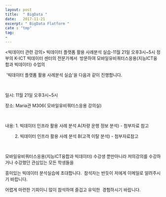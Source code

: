 ```yaml
---
layout: post
title:  " BigData "
date:   2017-11-21
excerpt: " BigData Flatform "
cate : "tmp"
tag:
- 
---
```




<빅데이터 관련 강의>
빅데이터 플랫폼 활용 사례분석 실습-11월 21일 오후3시~5시
정부의 K-ICT 빅데이터 센터의 전문가께서  방문하여 모바일유비쿼터스응용(지능ICT융합과 빅데이터) 수업의

 '빅데이터 플랫폼 활용 사례분석 실습'을 다음과 같이 진행합니다.

 

일시: 11월 21일 오후3시~5시

장소: Maria관 M306( 모바일유비쿼터스응용 강의실)

 

내용: 1. 빅데이터 인프라 활용 사례 분석 A(차량 운행 정보 분석) - 첨부자료 참고

        2. 빅데이터 인프라 활용 사례 분석 B(고객 이탈 분석) - 첨부자료참고

    

모바일유비쿼터스응용(지능ICT융합과 빅데이터) 수강생 뿐만아니라 저의강의를 수강하거나 수강했던 관심있는 모든 학생들을

흥미있는 빅데이터 분석실습에 초대합니다.  참석자는 반듯이 저에게 이메일로 알려주시기 바랍니다.

어렵게 마련한 기회이니 많이 참석하여 즐겁고 유익한  경험하시기 바랍니다.

